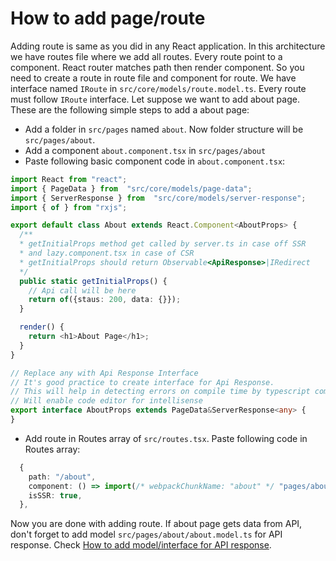# How to add page/route

Adding route is same as you did in any React application. In this architecture we have routes file where we add all routes. Every route point to a component. React router matches path then render component. So you need to create a route in route file and component for route.
We have interface named `IRoute` in `src/core/models/route.model.ts`.  Every route must follow `IRoute` interface. Let suppose we want to add about page. These are the following simple steps to add a about page:

 - Add a folder in `src/pages` named `about`. Now folder structure will be `src/pages/about`.
 - Add a component `about.component.tsx` in `src/pages/about`
 - Paste following basic component code in `about.component.tsx`:


```typescript
import React from "react";
import { PageData } from  "src/core/models/page-data";
import { ServerResponse } from  "src/core/models/server-response";
import { of } from "rxjs";

export default class About extends React.Component<AboutProps> {
  /**
  * getInitialProps method get called by server.ts in case off SSR
  * and lazy.component.tsx in case of CSR
  * getInitialProps should return Observable<ApiResponse>|IRedirect
  */
  public static getInitialProps() {
    // Api call will be here
    return of({staus: 200, data: {}});
  }

  render() {
    return <h1>About Page</h1>;
  }
}

// Replace any with Api Response Interface
// It's good practice to create interface for Api Response.
// This will help in detecting errors on compile time by typescript compiler
// Will enable code editor for intellisense
export interface AboutProps extends PageData&ServerResponse<any> {
}
```

 - Add route in Routes array of `src/routes.tsx`. Paste following code in Routes array:
 

```typescript
  {
    path: "/about",
    component: () => import(/* webpackChunkName: "about" */ "pages/about/about.component"),
    isSSR: true,
  },

```

Now you are done with adding route. 
If about page gets data from API, don't forget to add model `src/pages/about/about.model.ts` for API response.
Check [How to add model/interface for API response](how-to-add-model-for-api-response.md).

